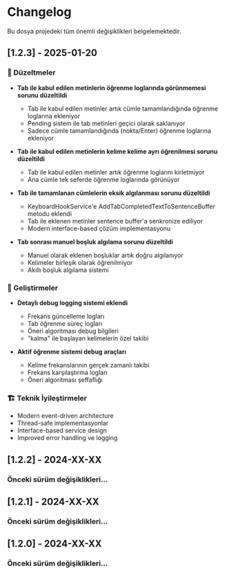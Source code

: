 # Changelog

Bu dosya projedeki tüm önemli değişiklikleri belgelemektedir.

## [1.2.3] - 2025-01-20

### 🐛 Düzeltmeler
- **Tab ile kabul edilen metinlerin öğrenme loglarında görünmemesi sorunu düzeltildi**
  - Tab ile kabul edilen metinler artık cümle tamamlandığında öğrenme loglarına ekleniyor
  - Pending sistem ile tab metinleri geçici olarak saklanıyor
  - Sadece cümle tamamlandığında (nokta/Enter) öğrenme loglarına ekleniyor

- **Tab ile kabul edilen metinlerin kelime kelime ayrı öğrenilmesi sorunu düzeltildi**
  - Tab ile kabul edilen metinler artık öğrenme loglarını kirletmiyor
  - Ana cümle tek seferde öğrenme loglarında görünüyor

- **Tab ile tamamlanan cümlelerin eksik algılanması sorunu düzeltildi**
  - KeyboardHookService'e AddTabCompletedTextToSentenceBuffer metodu eklendi
  - Tab ile eklenen metinler sentence buffer'a senkronize ediliyor
  - Modern interface-based çözüm implementasyonu

- **Tab sonrası manuel boşluk algılama sorunu düzeltildi**
  - Manuel olarak eklenen boşluklar artık doğru algılanıyor
  - Kelimeler birleşik olarak öğrenilmiyor
  - Akıllı boşluk algılama sistemi

### 🔧 Geliştirmeler
- **Detaylı debug logging sistemi eklendi**
  - Frekans güncelleme logları
  - Tab öğrenme süreç logları
  - Öneri algoritması debug bilgileri
  - "kalma" ile başlayan kelimelerin özel takibi

- **Aktif öğrenme sistemi debug araçları**
  - Kelime frekanslarının gerçek zamanlı takibi
  - Frekans karşılaştırma logları
  - Öneri algoritması şeffaflığı

### 🏗️ Teknik İyileştirmeler
- Modern event-driven architecture
- Thread-safe implementasyonlar
- Interface-based service design
- Improved error handling ve logging

## [1.2.2] - 2024-XX-XX
### Önceki sürüm değişiklikleri...

## [1.2.1] - 2024-XX-XX
### Önceki sürüm değişiklikleri...

## [1.2.0] - 2024-XX-XX
### Önceki sürüm değişiklikleri...
